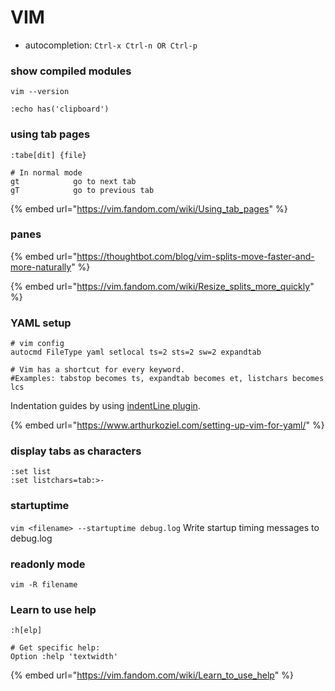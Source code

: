 # VIM

* autocompletion: `Ctrl-x Ctrl-n OR Ctrl-p`

### show compiled modules

`vim --version`

`:echo has('clipboard')`

### using tab pages

```
:tabe[dit] {file}

# In normal mode
gt            go to next tab
gT            go to previous tab
```

{% embed url="https://vim.fandom.com/wiki/Using_tab_pages" %}

### panes

{% embed url="https://thoughtbot.com/blog/vim-splits-move-faster-and-more-naturally" %}

{% embed url="https://vim.fandom.com/wiki/Resize_splits_more_quickly" %}



### YAML setup

```
# vim config
autocmd FileType yaml setlocal ts=2 sts=2 sw=2 expandtab

# Vim has a shortcut for every keyword. 
#Examples: tabstop becomes ts, expandtab becomes et, listchars becomes lcs
```

Indentation guides by using [indentLine plugin](https://github.com/Yggdroot/indentLine).

{% embed url="https://www.arthurkoziel.com/setting-up-vim-for-yaml/" %}

### display tabs as characters

```
:set list
:set listchars=tab:>-
```

### startuptime

`vim <filename> --startuptime debug.log` Write startup timing messages to debug.log

### readonly mode

`vim -R filename`

### Learn to use help

`:h[elp]`

```
# Get specific help:
Option :help 'textwidth'
```

{% embed url="https://vim.fandom.com/wiki/Learn_to_use_help" %}





